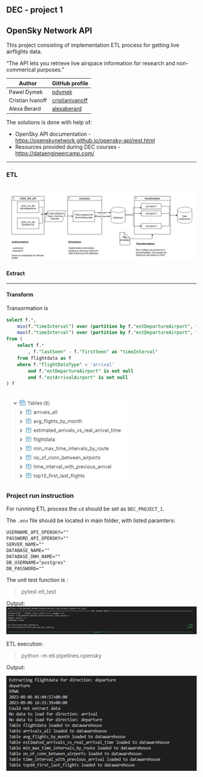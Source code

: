 
## DEC - project 1
## OpenSky Network API



This project consisting of implementation ETL process for getting live airflights data.

“The API lets you retrieve live airspace information for research and non-commerical purposes.”

| Author          | GitHub profile |
| ---           | --- |
|Pawel Dymek    | [pdymek](https://github.com/pdymek)|
|Cristian Ivanoff| [cristianivanoff](https://github.com/cristianivanoff) |
|Alexa Berard    | [alexaberard](https://github.com/alexaberard)|



The solutions is done with help of:
- OpenSky API documentation - https://openskynetwork.github.io/opensky-api/rest.html
- Resources provided during DEC courses - https://dataengineercamp.com/

---
### ETL
![etl_graph](/doc/imgs/ETL_diagram.JPG)
---
#### Extract


---
#### Transform
Transormation is 

``` sql
select f.*, 
	min(f."timeInterval") over (partition by f."estDepartureAirport", f."estArrivalAirport") as "minIntervalByRoute",
	max(f."timeInterval") over (partition by f."estDepartureAirport", f."estArrivalAirport") as "maxIntervalByRoute"
from (
	select f.*
		, f."lastSeen" - f."firstSeen" as "timeInterval"
	from flightdata as f
	where f."flightDataType" = 'arrival'
		and f."estDepartureAirport" is not null
		and f."estArrivalAirport" is not null
) f
```

![output_tables](/doc/imgs/output_tables.JPG)
---
### Project run instruction

For running ETL process the `cd` should be set as `DEC_PROJECT_1`. 

The `.env` file should be located in main folder, with listed paramters:

```
USERNAME_API_OPENSKY=""
PASSWORD_API_OPENSKY=""
SERVER_NAME=""
DATABASE_NAME=""
DATABASE_DWH_NAME=""
DB_USERNAME="postgres"
DB_PASSWORD=""      
```

The unit test function is :
> pytest etl_test

Output:
![sample_test_output](/doc/imgs/sample_test_output.JPG)


ETL execution:
>python -m etl.pipelines.opensky

Output:


![sample_etl_run](/doc/imgs/sample_etl_run.JPG)